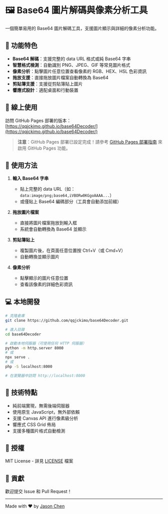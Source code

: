 # 🖼️ Base64 圖片解碼與像素分析工具

一個簡單易用的 Base64 圖片解碼工具，支援圖片顯示與詳細的像素分析功能。

## 🌟 功能特色

- **Base64 解碼**：支援完整的 data URL 格式或純 Base64 字串
- **智慧格式檢測**：自動識別 PNG、JPEG、GIF 等常見圖片格式
- **像素分析**：點擊圖片任意位置查看像素的 RGB、HEX、HSL 色彩資訊
- **拖放支援**：直接拖放圖片檔案自動轉換為 Base64
- **剪貼簿支援**：支援從剪貼簿貼上圖片
- **響應式設計**：適配桌面和行動裝置

## 🚀 線上使用

訪問 GitHub Pages 部署的版本：
[https://qqjckimo.github.io/base64Decoder/](https://qqjckimo.github.io/base64Decoder/)

> **注意**：GitHub Pages 部署已設定完成！請參考 [GitHub Pages 部署指南](GITHUB_PAGES_SETUP.md) 來啟用 GitHub Pages 功能。

## 📱 使用方法

1. **輸入 Base64 字串**
   - 貼上完整的 data URL（如：`data:image/png;base64,iVBORw0KGgoAAAA...`）
   - 或僅貼上 Base64 編碼部分（工具會自動添加前綴）

2. **拖放圖片檔案**
   - 直接將圖片檔案拖放到輸入框
   - 系統會自動轉換為 Base64 並顯示

3. **剪貼簿貼上**
   - 複製圖片後，在頁面任意位置按 Ctrl+V（或 Cmd+V）
   - 自動轉換並顯示圖片

4. **像素分析**
   - 點擊顯示的圖片任意位置
   - 查看該像素的詳細色彩資訊

## 💻 本地開發

```bash
# 克隆倉庫
git clone https://github.com/qqjckimo/base64Decoder.git

# 進入目錄
cd base64Decoder

# 啟動本地伺服器（可使用任何 HTTP 伺服器）
python -m http.server 8000
# 或
npx serve .
# 或
php -S localhost:8000

# 在瀏覽器中訪問 http://localhost:8000
```

## 🔧 技術特點

- 純前端實現，無需後端伺服器
- 使用原生 JavaScript，無外部依賴
- 支援 Canvas API 進行像素級分析
- 響應式 CSS Grid 佈局
- 支援多種圖片格式自動檢測

## 📄 授權

MIT License - 詳見 [LICENSE](LICENSE) 檔案

## 🤝 貢獻

歡迎提交 Issue 和 Pull Request！

---

Made with ❤️ by [Jason Chen](https://github.com/qqjckimo)
